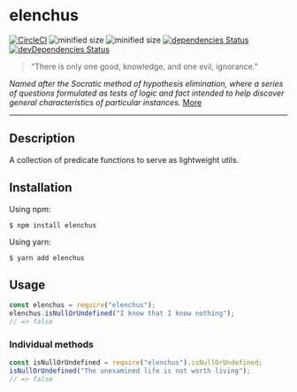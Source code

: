 # elenchus

[![CircleCI](https://circleci.com/gh/LorenzoKoundouris/elenchus/tree/master.svg?style=svg)](https://circleci.com/gh/LorenzoKoundouris/elenchus/tree/master) ![minified size](https://badgen.net/bundlephobia/min/elenchus) ![minified size](https://badgen.net/bundlephobia/minzip/elenchus) [![dependencies Status](https://david-dm.org/LorenzoKoundouris/elenchus/status.svg)](https://david-dm.org/LorenzoKoundouris/elenchus) [![devDependencies Status](https://david-dm.org/LorenzoKoundouris/elenchus/dev-status.svg)](https://david-dm.org/LorenzoKoundouris/elenchus?type=dev)

> “There is only one good, knowledge, and one evil, ignorance.”

_Named after the Socratic method of hypothesis elimination, where a series of questions formulated as tests of logic and fact intended to help discover general characteristics of particular instances._ [More](https://en.wikipedia.org/wiki/Socratic_method)

---

## Description

A collection of predicate functions to serve as lightweight utils.

## Installation

Using npm:

```shell
$ npm install elenchus
```

Using yarn:

```shell
$ yarn add elenchus
```

## Usage

```javascript
const elenchus = require("elenchus");
elenchus.isNullOrUndefined("I know that I know nothing");
// => false
```

### Individual methods

```javascript
const isNullOrUndefined = require("elenchus").isNullOrUndefined;
isNullOrUndefined("The unexamined life is not worth living");
// => false
```
